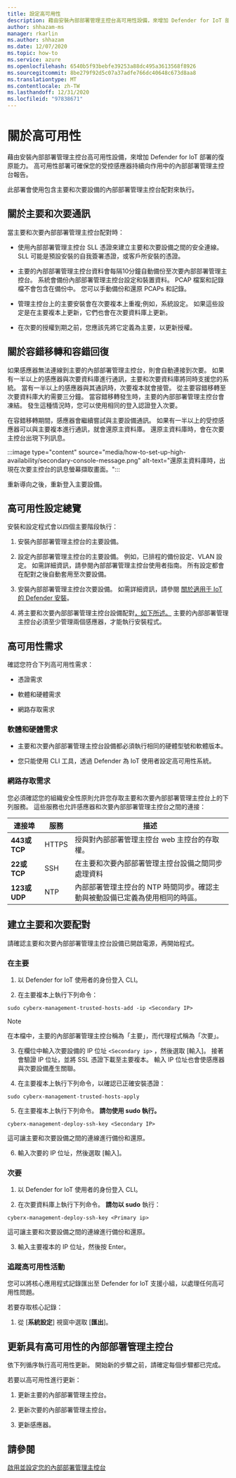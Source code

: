 ```yaml
---
title: 設定高可用性
description: 藉由安裝內部部署管理主控台高可用性設備，來增加 Defender for IoT 部署的復原能力。 高可用性部署可確保您的受控感應器持續向作用中的內部部署管理主控台報告。
author: shhazam-ms
manager: rkarlin
ms.author: shhazam
ms.date: 12/07/2020
ms.topic: how-to
ms.service: azure
ms.openlocfilehash: 6540b5f93bebfe39253a88dc495a3613568f8926
ms.sourcegitcommit: 8be279f92d5c07a37adfe766dc40648c673d8aa8
ms.translationtype: MT
ms.contentlocale: zh-TW
ms.lasthandoff: 12/31/2020
ms.locfileid: "97838671"
---
```

# <a name="about-high-availability"></a>關於高可用性

藉由安裝內部部署管理主控台高可用性設備，來增加 Defender for IoT 部署的復原能力。 高可用性部署可確保您的受控感應器持續向作用中的內部部署管理主控台報告。

此部署會使用包含主要和次要設備的內部部署管理主控台配對來執行。

## <a name="about-primary-and-secondary-communication"></a>關於主要和次要通訊

當主要和次要內部部署管理主控台配對時：

- 使用內部部署管理主控台 SLL 憑證來建立主要和次要設備之間的安全連線。 SLL 可能是預設安裝的自我簽署憑證，或客戶所安裝的憑證。

- 主要的內部部署管理主控台資料會每隔10分鐘自動備份至次要內部部署管理主控台。 系統會備份內部部署管理主控台設定和裝置資料。 PCAP 檔案和記錄檔不會包含在備份中。 您可以手動備份和還原 PCAPs 和記錄。

- 管理主控台上的主要安裝會在次要複本上重複;例如，系統設定。 如果這些設定是在主要複本上更新，它們也會在次要資料庫上更新。

- 在次要的授權到期之前，您應該先將它定義為主要，以更新授權。

## <a name="about-failover-and-failback"></a>關於容錯移轉和容錯回復

如果感應器無法連線到主要的內部部署管理主控台，則會自動連接到次要。 如果有一半以上的感應器與次要資料庫進行通訊，主要和次要資料庫將同時支援您的系統。 當有一半以上的感應器與其通訊時，次要複本就會接管。 從主要容錯移轉至次要資料庫大約需要三分鐘。 當容錯移轉發生時，主要的內部部署管理主控台會凍結。 發生這種情況時，您可以使用相同的登入認證登入次要。

在容錯移轉期間，感應器會繼續嘗試與主要設備通訊。 如果有一半以上的受控感應器可以與主要複本進行通訊，就會還原主資料庫。 還原主資料庫時，會在次要主控台出現下列訊息。

:::image type="content" source="media/how-to-set-up-high-availability/secondary-console-message.png" alt-text="還原主資料庫時，出現在次要主控台的訊息螢幕擷取畫面。":::

重新導向之後，重新登入主要設備。

## <a name="high-availability-setup-overview"></a>高可用性設定總覽

安裝和設定程式會以四個主要階段執行：

1. 安裝內部部署管理主控台的主要設備。 

2. 設定內部部署管理主控台的主要設備。 例如，已排程的備份設定、VLAN 設定。 如需詳細資訊，請參閱內部部署管理主控台使用者指南。 所有設定都會在配對之後自動套用至次要設備。

3. 安裝內部部署管理主控台次要設備。 如需詳細資訊，請參閱 [關於適用于 IoT 的 Defender 安裝](how-to-install-software.md)。

4. 將主要和次要內部部署管理主控台設備配對[，如下所述。](/create-the-primary-and-secondary-pair.md) 主要的內部部署管理主控台必須至少管理兩個感應器，才能執行安裝程式。

## <a name="high-availability-requirements"></a>高可用性需求

確認您符合下列高可用性需求：

- 憑證需求

- 軟體和硬體需求

- 網路存取需求

### <a name="software-and-hardware-requirements"></a>軟體和硬體需求

- 主要和次要內部部署管理主控台設備都必須執行相同的硬體型號和軟體版本。

- 您只能使用 CLI 工具，透過 Defender 為 IoT 使用者設定高可用性系統。

### <a name="network-access-requirements"></a>網路存取需求

您必須確認您的組織安全性原則允許您存取主要和次要內部部署管理主控台上的下列服務。 這些服務也允許感應器和次要內部部署管理主控台之間的連接：

|連接埠|服務|描述|
|----|-------|-----------|
|**443或 TCP**|HTTPS|授與對內部部署管理主控台 web 主控台的存取權。|
|**22或 TCP**|SSH|在主要和次要內部部署管理主控台設備之間同步處理資料|
|**123或 UDP**|NTP| 內部部署管理主控台的 NTP 時間同步。確認主動與被動設備已定義為使用相同的時區。|

## <a name="create-the-primary-and-secondary-pair"></a>建立主要和次要配對

請確認主要和次要內部部署管理主控台設備已開啟電源，再開始程式。  

### <a name="on-the-primary"></a>在主要

1. 以 Defender for IoT 使用者的身份登入 CLI。

2. 在主要複本上執行下列命令：

```azurecli-interactive
sudo cyberx-management-trusted-hosts-add -ip <Secondary IP>
```

>[!NOTE]
>在本檔中，主要的內部部署管理主控台稱為「主要」，而代理程式稱為「次要」。

3. 在欄位中輸入次要設備的 IP 位址 ```<Secondary ip>``` ，然後選取 [輸入]。 接著會驗證 IP 位址，並將 SSL 憑證下載至主要複本。 輸入 IP 位址也會使感應器與次要設備產生關聯。

4. 在主要複本上執行下列命令，以確認已正確安裝憑證：

```azurecli-interactive
sudo cyberx-management-trusted-hosts-apply
```

5. 在主要複本上執行下列命令。 **請勿使用 sudo 執行。**

```azurecli-interactive
cyberx-management-deploy-ssh-key <Secondary IP>
```

這可讓主要和次要設備之間的連線進行備份和還原。

6. 輸入次要的 IP 位址，然後選取 [輸入]。

### <a name="on-the-secondary"></a>次要

1. 以 Defender for IoT 使用者的身份登入 CLI。

2. 在次要資料庫上執行下列命令。 **請勿以 sudo** 執行：

```azurecli-interactive
cyberx-management-deploy-ssh-key <Primary ip>
```

這可讓主要和次要設備之間的連線進行備份和還原。

3. 輸入主要複本的 IP 位址，然後按 Enter。

### <a name="track-high-availability-activity"></a>追蹤高可用性活動

您可以將核心應用程式記錄匯出至 Defender for IoT 支援小組，以處理任何高可用性問題。  

若要存取核心記錄：

1. 從 [**系統設定**] 視窗中選取 [**匯出**]。

## <a name="update-the-on-premises-management-console-with-high-availability"></a>更新具有高可用性的內部部署管理主控台

依下列循序執行高可用性更新。 開始新的步驟之前，請確定每個步驟都已完成。

若要以高可用性進行更新：

1. 更新主要的內部部署管理主控台。

2. 更新次要的內部部署管理主控台。

3. 更新感應器。

## <a name="see-also"></a>請參閱

[啟用並設定您的內部部署管理主控台](how-to-activate-and-set-up-your-on-premises-management-console.md)
